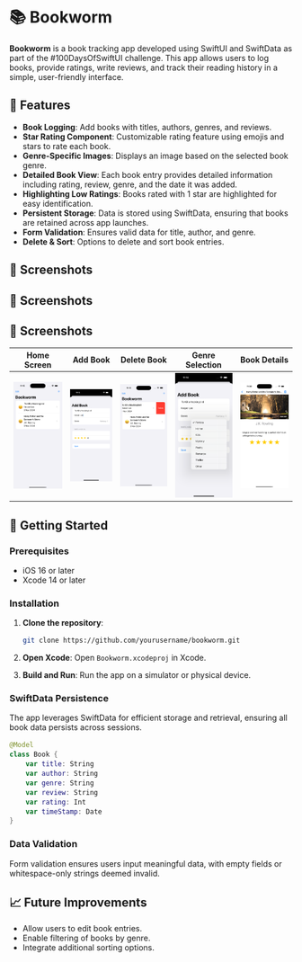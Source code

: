 
# 📚 Bookworm

**Bookworm** is a book tracking app developed using SwiftUI and SwiftData as part of the #100DaysOfSwiftUI challenge. This app allows users to log books, provide ratings, write reviews, and track their reading history in a simple, user-friendly interface.

## 📝 Features

- **Book Logging**: Add books with titles, authors, genres, and reviews.
- **Star Rating Component**: Customizable rating feature using emojis and stars to rate each book.
- **Genre-Specific Images**: Displays an image based on the selected book genre.
- **Detailed Book View**: Each book entry provides detailed information including rating, review, genre, and the date it was added.
- **Highlighting Low Ratings**: Books rated with 1 star are highlighted for easy identification.
- **Persistent Storage**: Data is stored using SwiftData, ensuring that books are retained across app launches.
- **Form Validation**: Ensures valid data for title, author, and genre.
- **Delete & Sort**: Options to delete and sort book entries.

## 📸 Screenshots

## 📸 Screenshots
## 📸 Screenshots

| Home Screen | Add Book | Delete Book | Genre Selection | Book Details |
|-------------|----------|--------------|-----------------|--------------|
| ![Home](https://raw.githubusercontent.com/ashut08/100daysSwiftUIChallenge/refs/heads/main/Bookworm/screenshot/home.png) | ![Add Book](https://raw.githubusercontent.com/ashut08/100daysSwiftUIChallenge/refs/heads/main/Bookworm/screenshot/addbook.png) | ![Delete Book](https://raw.githubusercontent.com/ashut08/100daysSwiftUIChallenge/refs/heads/main/Bookworm/screenshot/delete.png) | ![Genre](https://raw.githubusercontent.com/ashut08/100daysSwiftUIChallenge/refs/heads/main/Bookworm/screenshot/genre.png) | ![Book Details](https://raw.githubusercontent.com/ashut08/100daysSwiftUIChallenge/refs/heads/main/Bookworm/screenshot/book_detail.png) |



## 🚀 Getting Started

### Prerequisites

- iOS 16 or later
- Xcode 14 or later

### Installation

1. **Clone the repository**:
   ```bash
   git clone https://github.com/yourusername/bookworm.git
   ```

2. **Open Xcode**:
   Open `Bookworm.xcodeproj` in Xcode.

3. **Build and Run**:
   Run the app on a simulator or physical device.



### SwiftData Persistence

The app leverages SwiftData for efficient storage and retrieval, ensuring all book data persists across sessions.

```swift
@Model
class Book {
    var title: String
    var author: String
    var genre: String
    var review: String
    var rating: Int
    var timeStamp: Date
}
```

### Data Validation

Form validation ensures users input meaningful data, with empty fields or whitespace-only strings deemed invalid.

## 📈 Future Improvements

- Allow users to edit book entries.
- Enable filtering of books by genre.
- Integrate additional sorting options.

